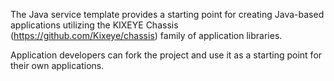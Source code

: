 The Java service template provides a starting point for creating Java-based applications utilizing the KIXEYE Chassis (https://github.com/Kixeye/chassis)
family of application libraries.

Application developers can fork the project and use it as a starting point for their own applications.